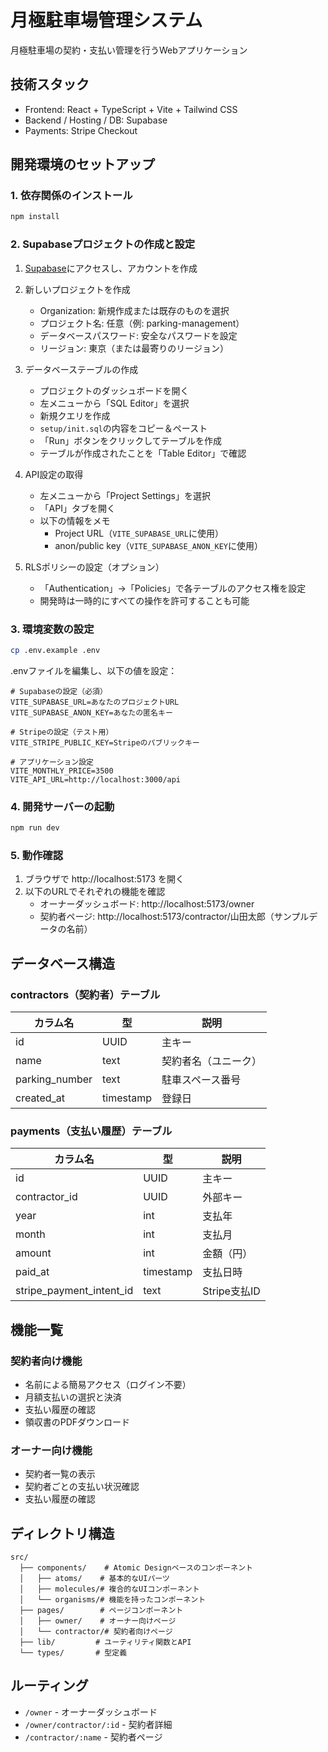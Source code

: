 # 月極駐車場管理システム

月極駐車場の契約・支払い管理を行うWebアプリケーション

## 技術スタック

- Frontend: React + TypeScript + Vite + Tailwind CSS
- Backend / Hosting / DB: Supabase
- Payments: Stripe Checkout

## 開発環境のセットアップ

### 1. 依存関係のインストール
```bash
npm install
```

### 2. Supabaseプロジェクトの作成と設定

1. [Supabase](https://supabase.com/)にアクセスし、アカウントを作成

2. 新しいプロジェクトを作成
   - Organization: 新規作成または既存のものを選択
   - プロジェクト名: 任意（例: parking-management）
   - データベースパスワード: 安全なパスワードを設定
   - リージョン: 東京（または最寄りのリージョン）

3. データベーステーブルの作成
   - プロジェクトのダッシュボードを開く
   - 左メニューから「SQL Editor」を選択
   - 新規クエリを作成
   - `setup/init.sql`の内容をコピー＆ペースト
   - 「Run」ボタンをクリックしてテーブルを作成
   - テーブルが作成されたことを「Table Editor」で確認

4. API設定の取得
   - 左メニューから「Project Settings」を選択
   - 「API」タブを開く
   - 以下の情報をメモ
     - Project URL（`VITE_SUPABASE_URL`に使用）
     - anon/public key（`VITE_SUPABASE_ANON_KEY`に使用）

5. RLSポリシーの設定（オプション）
   - 「Authentication」→「Policies」で各テーブルのアクセス権を設定
   - 開発時は一時的にすべての操作を許可することも可能

### 3. 環境変数の設定
```bash
cp .env.example .env
```

.envファイルを編集し、以下の値を設定：
```
# Supabaseの設定（必須）
VITE_SUPABASE_URL=あなたのプロジェクトURL
VITE_SUPABASE_ANON_KEY=あなたの匿名キー

# Stripeの設定（テスト用）
VITE_STRIPE_PUBLIC_KEY=Stripeのパブリックキー

# アプリケーション設定
VITE_MONTHLY_PRICE=3500
VITE_API_URL=http://localhost:3000/api
```

### 4. 開発サーバーの起動
```bash
npm run dev
```

### 5. 動作確認
1. ブラウザで http://localhost:5173 を開く
2. 以下のURLでそれぞれの機能を確認
   - オーナーダッシュボード: http://localhost:5173/owner
   - 契約者ページ: http://localhost:5173/contractor/山田太郎（サンプルデータの名前）

## データベース構造

### contractors（契約者）テーブル
| カラム名 | 型 | 説明 |
|---------|-----|------|
| id | UUID | 主キー |
| name | text | 契約者名（ユニーク） |
| parking_number | text | 駐車スペース番号 |
| created_at | timestamp | 登録日 |

### payments（支払い履歴）テーブル
| カラム名 | 型 | 説明 |
|---------|-----|------|
| id | UUID | 主キー |
| contractor_id | UUID | 外部キー |
| year | int | 支払年 |
| month | int | 支払月 |
| amount | int | 金額（円） |
| paid_at | timestamp | 支払日時 |
| stripe_payment_intent_id | text | Stripe支払ID |

## 機能一覧

### 契約者向け機能
- 名前による簡易アクセス（ログイン不要）
- 月額支払いの選択と決済
- 支払い履歴の確認
- 領収書のPDFダウンロード

### オーナー向け機能
- 契約者一覧の表示
- 契約者ごとの支払い状況確認
- 支払い履歴の確認

## ディレクトリ構造

```
src/
  ├── components/    # Atomic Designベースのコンポーネント
  │   ├── atoms/    # 基本的なUIパーツ
  │   ├── molecules/# 複合的なUIコンポーネント
  │   └── organisms/# 機能を持ったコンポーネント
  ├── pages/        # ページコンポーネント
  │   ├── owner/    # オーナー向けページ
  │   └── contractor/# 契約者向けページ
  ├── lib/         # ユーティリティ関数とAPI
  └── types/       # 型定義
```

## ルーティング

- `/owner` - オーナーダッシュボード
- `/owner/contractor/:id` - 契約者詳細
- `/contractor/:name` - 契約者ページ
